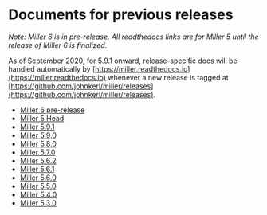 <!---  PLEASE DO NOT EDIT DIRECTLY. EDIT THE .md.in FILE PLEASE. --->
# Documents for previous releases

_Note: Miller 6 is in pre-release. All readthedocs links are for Miller 5 until
the release of Miller 6 is finalized._

As of September 2020, for 5.9.1 onward, release-specific docs will be handled automatically by [https://miller.readthedocs.io](https://miller.readthedocs.io) whenever a new release is tagged at [https://github.com/johnkerl/miller/releases](https://github.com/johnkerl/miller/releases).

* [Miller 6 pre-release](https://johnkerl.org/miller6)
* [Miller 5 Head](https://miller.readthedocs.io)
* [Miller 5.9.1](https://johnkerl.org/miller-docs-by-release/5.10.0/)
* [Miller 5.9.0](https://johnkerl.org//miller-docs-by-release/5.9.0/)
* [Miller 5.8.0](https://johnkerl.org//miller-docs-by-release/5.8.0/)
* [Miller 5.7.0](https://johnkerl.org//miller-docs-by-release/5.7.0/)
* [Miller 5.6.2](https://johnkerl.org//miller-docs-by-release/5.6.2/)
* [Miller 5.6.1](https://johnkerl.org//miller-docs-by-release/5.6.1/)
* [Miller 5.6.0](https://johnkerl.org//miller-docs-by-release/5.6.0/)
* [Miller 5.5.0](https://johnkerl.org//miller-docs-by-release/5.5.0/)
* [Miller 5.4.0](https://johnkerl.org//miller-docs-by-release/5.4.0/)
* [Miller 5.3.0](https://johnkerl.org//miller-docs-by-release/5.3.0/)
